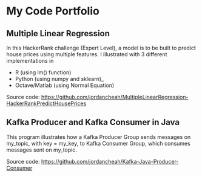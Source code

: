 # My Code Portfolio

## Multiple Linear Regression

In this HackerRank challenge (Expert Level), a model is to be built to predict house prices using multiple features.  I illustrated with 3 different implementations in 
* R (using lm() function)
* Python (using numpy and sklearn)_
* Octave/Matlab (using Normal Equation)

Source code:
https://github.com/jordancheah/MultipleLinearRegression-HackerRankPredictHousePrices

## Kafka Producer and Kafka Consumer in Java

This program illustrates how a Kafka Producer Group sends messages on my_topic, with key = my_key, to Kafka Consumer Group, which consumes messages sent on my_topic.

Source code:
https://github.com/jordancheah/Kafka-Java-Producer-Consumer



